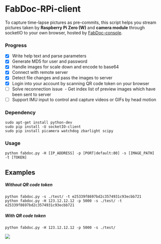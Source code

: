 # FabDoc-RPi-client
To capture time-lapse pictures as pre-commits, this script helps you stream pictures taken by **Raspberry Pi Zero (W)** and **camera module** through socketIO to your own browser, hosted by [FabDoc-console](https://github.com/FablabTaipei/FabDoc-console).

### Progress
- [x] Write help text and parse parameters
- [x] Generate MD5 for user and password
- [x] Handle images for scale down and encode to base64
- [x] Connect with remote server
- [x] Detect file changes and pass the images to server
- [x] Login into your account by scanning QR code token on your browser
- [ ] Solve reconnection issue
  - Get index list of preview images which have been sent to server
- [ ] Support IMU input to control and capture videos or GIFs by head motion

### Dependency
```
sudo apt-get install python-dev
sudo pip install -U socketIO-client
sudo pip install picamera watchdog zbarlight scipy
```

### Usage
```
python fabdoc.py -H [IP_ADDRESS] -p [PORT|default:80] -s [IMAGE_PATH] -t [TOKEN]
```



## Examples
##### Without QR code token
```
python fabdoc.py -s ./test/ -t e25339f8697bd2c3574931c93ecbb721
python fabdoc.py -H 123.12.12.12 -p 5000 -s ./test/ -t e25339f8697bd2c3574931c93ecbb721
```
##### With QR code token
```
python fabdoc.py -H 123.12.12.12 -p 5000 -s ./test/
```
![](https://cdn.hackaday.io/images/5865411493623390927.png)
